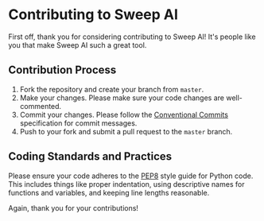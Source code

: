 # Contributing to Sweep AI

First off, thank you for considering contributing to Sweep AI! It's people like you that make Sweep AI such a great tool.

## Contribution Process

1. Fork the repository and create your branch from `master`.
2. Make your changes. Please make sure your code changes are well-commented.
3. Commit your changes. Please follow the [Conventional Commits](https://www.conventionalcommits.org/) specification for commit messages.
4. Push to your fork and submit a pull request to the `master` branch.

## Coding Standards and Practices

Please ensure your code adheres to the [PEP8](https://www.python.org/dev/peps/pep-0008/) style guide for Python code. This includes things like proper indentation, using descriptive names for functions and variables, and keeping line lengths reasonable.

Again, thank you for your contributions!


